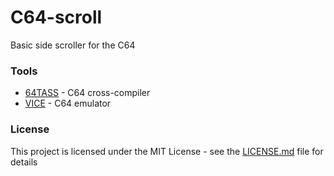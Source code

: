 # C64-scroll
Basic side scroller for the C64

### Tools
* [64TASS](https://sourceforge.net/projects/tass64) - C64 cross-compiler
* [VICE](http://vice-emu.sourceforge.net) - C64 emulator

### License
This project is licensed under the MIT License - see the [LICENSE.md](LICENSE.md) file for details
